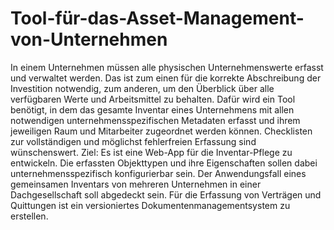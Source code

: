 # Tool-für-das-Asset-Management-von-Unternehmen
 In einem Unternehmen müssen alle physischen Unternehmenswerte erfasst und verwaltet werden. Das ist zum einen für die korrekte Abschreibung der Investition notwendig, zum anderen, um den Überblick über alle verfügbaren Werte und Arbeitsmittel zu behalten. Dafür wird ein Tool benötigt, in dem das gesamte Inventar eines Unternehmens mit allen notwendigen unternehmensspezifischen Metadaten erfasst und ihrem jeweiligen Raum und Mitarbeiter zugeordnet werden können. Checklisten zur vollständigen und möglichst fehlerfreien Erfassung sind wünschenswert.
Ziel: Es ist eine Web-App für die Inventar-Pflege zu entwickeln. Die erfassten Objekttypen und ihre Eigenschaften sollen dabei unternehmensspezifisch konfigurierbar sein. Der Anwendungsfall eines gemeinsamen Inventars von mehreren Unternehmen in einer Dachgesellschaft soll abgedeckt sein. Für die Erfassung von Verträgen und Quittungen ist ein versioniertes Dokumentenmanagementsystem zu erstellen.
